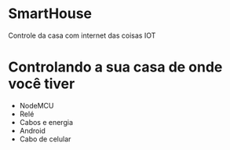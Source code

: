 # SmartHouse
Controle da casa com internet das coisas IOT

# Controlando a sua casa de onde você tiver

- NodeMCU
- Relé
- Cabos e energia
- Android
- Cabo de celular
